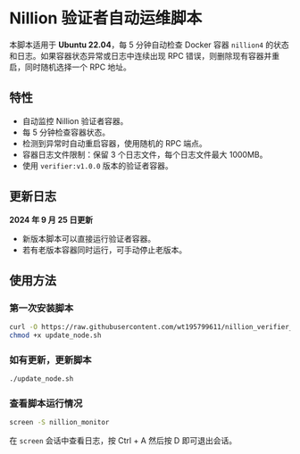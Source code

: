 # Nillion 验证者自动运维脚本

本脚本适用于 **Ubuntu 22.04**，每 5 分钟自动检查 Docker 容器 `nillion4` 的状态和日志。如果容器状态异常或日志中连续出现 RPC 错误，则删除现有容器并重启，同时随机选择一个 RPC 地址。

## 特性
- 自动监控 Nillion 验证者容器。
- 每 5 分钟检查容器状态。
- 检测到异常时自动重启容器，使用随机的 RPC 端点。
- 容器日志文件限制：保留 3 个日志文件，每个日志文件最大 1000MB。
- 使用 `verifier:v1.0.0` 版本的验证者容器。

## 更新日志
**2024 年 9 月 25 日更新**
- 新版本脚本可以直接运行验证者容器。
- 若有老版本容器同时运行，可手动停止老版本。

## 使用方法

### 第一次安装脚本
```bash
curl -O https://raw.githubusercontent.com/wt195799611/nillion_verifier_monitoring/main/update_node.sh
chmod +x update_node.sh
```

### 如有更新，更新脚本
```bash
./update_node.sh
```

### 查看脚本运行情况
```bash
screen -S nillion_monitor
```

在 `screen` 会话中查看日志，按 Ctrl + A 然后按 D 即可退出会话。
